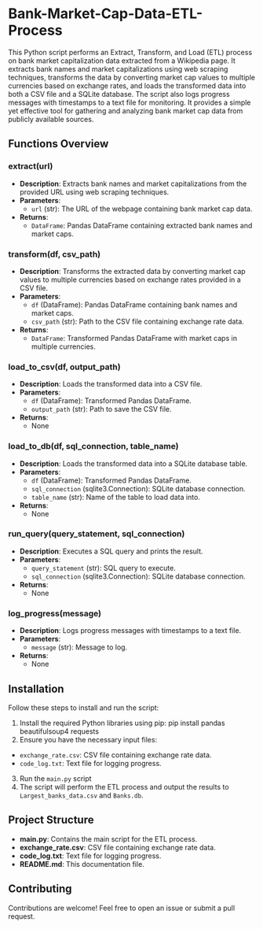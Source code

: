 # Bank-Market-Cap-Data-ETL-Process

This Python script performs an Extract, Transform, and Load (ETL) process on bank market capitalization data extracted from a Wikipedia page. It extracts bank names and market capitalizations using web scraping techniques, transforms the data by converting market cap values to multiple currencies based on exchange rates, and loads the transformed data into both a CSV file and a SQLite database. The script also logs progress messages with timestamps to a text file for monitoring. It provides a simple yet effective tool for gathering and analyzing bank market cap data from publicly available sources.

## Functions Overview

### extract(url)
- **Description**: Extracts bank names and market capitalizations from the provided URL using web scraping techniques.
- **Parameters**:
  - `url` (str): The URL of the webpage containing bank market cap data.
- **Returns**:
  - `DataFrame`: Pandas DataFrame containing extracted bank names and market caps.

### transform(df, csv_path)
- **Description**: Transforms the extracted data by converting market cap values to multiple currencies based on exchange rates provided in a CSV file.
- **Parameters**:
  - `df` (DataFrame): Pandas DataFrame containing bank names and market caps.
  - `csv_path` (str): Path to the CSV file containing exchange rate data.
- **Returns**:
  - `DataFrame`: Transformed Pandas DataFrame with market caps in multiple currencies.

### load_to_csv(df, output_path)
- **Description**: Loads the transformed data into a CSV file.
- **Parameters**:
  - `df` (DataFrame): Transformed Pandas DataFrame.
  - `output_path` (str): Path to save the CSV file.
- **Returns**:
  - None

### load_to_db(df, sql_connection, table_name)
- **Description**: Loads the transformed data into a SQLite database table.
- **Parameters**:
  - `df` (DataFrame): Transformed Pandas DataFrame.
  - `sql_connection` (sqlite3.Connection): SQLite database connection.
  - `table_name` (str): Name of the table to load data into.
- **Returns**:
  - None

### run_query(query_statement, sql_connection)
- **Description**: Executes a SQL query and prints the result.
- **Parameters**:
  - `query_statement` (str): SQL query to execute.
  - `sql_connection` (sqlite3.Connection): SQLite database connection.
- **Returns**:
  - None

### log_progress(message)
- **Description**: Logs progress messages with timestamps to a text file.
- **Parameters**:
  - `message` (str): Message to log.
- **Returns**:
  - None


## Installation
Follow these steps to install and run the script:

1. Install the required Python libraries using pip: pip install pandas beautifulsoup4 requests
2. Ensure you have the necessary input files:
- `exchange_rate.csv`: CSV file containing exchange rate data.
- `code_log.txt`: Text file for logging progress.

3. Run the `main.py` script
4. The script will perform the ETL process and output the results to `Largest_banks_data.csv` and `Banks.db`.

## Project Structure

- **main.py**: Contains the main script for the ETL process.
- **exchange_rate.csv**: CSV file containing exchange rate data.
- **code_log.txt**: Text file for logging progress.
- **README.md**: This documentation file.

## Contributing

Contributions are welcome! Feel free to open an issue or submit a pull request.






